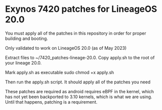 # Exynos 7420 patches for LineageOS 20.0
You must apply all of the patches in this repository in order for proper building and booting. 

Only validated to work on LineageOS 20.0 (as of May 2023)

Extract files to ~/7420_patches-lineage-20.0. Copy apply.sh to the root of your lineage 20.0.

Mark apply.sh as executable
sudo chmod +x apply.sh

Then run the apply.sh script. It should apply all of the patches you need

These patches are required as android requires eBPF in the kernel, which has not yet been backported to 3.10 kernels, which is what we are using. Until that happens, patching is a requirement. 
